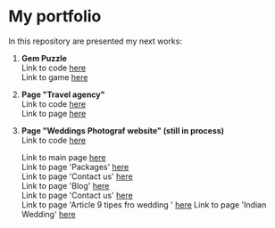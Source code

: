 # My portfolio

In this repository are presented my next works:

1. **Gem Puzzle**  
   Link to code [here](https://github.com/Ruslana-P/Portfolio/tree/main/game_gem_puzzle)  
   Link to game [here](https://ruslana-p.github.io/Portfolio/game_gem_puzzle/index.html)
2. **Page "Travel agency"**  
   Link to code [here](https://github.com/Ruslana-P/Portfolio/tree/main/travel_agency_page)  
   Link to page [here](https://ruslana-p.github.io/Portfolio/travel_agency_page/public/index.html)
3. **Page "Weddings Photograf website" (still in process)**  
   Link to code [here](<https://github.com/Ruslana-P/Portfolio/tree/main/weddings_photograf_site(in_process)>)

   Link to main page [here](<https://ruslana-p.github.io/Portfolio/weddings_photograf_site(in_process)/public/index.html>)  
   Link to page 'Packages' [here](<https://ruslana-p.github.io/Portfolio/weddings_photograf_site(in_process)/public/packages.html>)  
   Link to page 'Contact us' [here](<https://ruslana-p.github.io/Portfolio/weddings_photograf_site(in_process)/public/contact-us.html>)  
   Link to page 'Blog' [here](<https://ruslana-p.github.io/Portfolio/weddings_photograf_site(in_process)/public/blog.html>)  
   Link to page 'Contact us' [here](<https://ruslana-p.github.io/Portfolio/weddings_photograf_site(in_process)/public/contact-us.html>)  
   Link to page 'Article 9 tipes fro wedding ' [here](<https://ruslana-p.github.io/Portfolio/weddings_photograf_site(in_process)/public/article-9-tips.html>)
   Link to page 'Indian Wedding' [here](<https://ruslana-p.github.io/Portfolio/weddings_photograf_site(in_process)/public/indian-wedding.html>)
